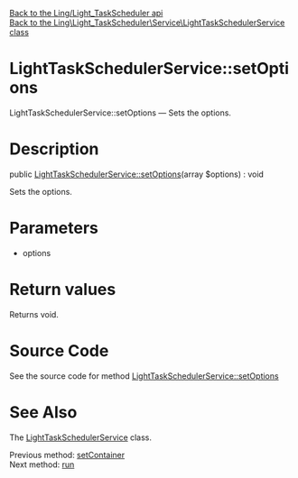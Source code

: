 [Back to the Ling/Light_TaskScheduler api](https://github.com/lingtalfi/Light_TaskScheduler/blob/master/doc/api/Ling/Light_TaskScheduler.md)<br>
[Back to the Ling\Light_TaskScheduler\Service\LightTaskSchedulerService class](https://github.com/lingtalfi/Light_TaskScheduler/blob/master/doc/api/Ling/Light_TaskScheduler/Service/LightTaskSchedulerService.md)


LightTaskSchedulerService::setOptions
================



LightTaskSchedulerService::setOptions — Sets the options.




Description
================


public [LightTaskSchedulerService::setOptions](https://github.com/lingtalfi/Light_TaskScheduler/blob/master/doc/api/Ling/Light_TaskScheduler/Service/LightTaskSchedulerService/setOptions.md)(array $options) : void




Sets the options.




Parameters
================


- options

    


Return values
================

Returns void.








Source Code
===========
See the source code for method [LightTaskSchedulerService::setOptions](https://github.com/lingtalfi/Light_TaskScheduler/blob/master/Service/LightTaskSchedulerService.php#L81-L84)


See Also
================

The [LightTaskSchedulerService](https://github.com/lingtalfi/Light_TaskScheduler/blob/master/doc/api/Ling/Light_TaskScheduler/Service/LightTaskSchedulerService.md) class.

Previous method: [setContainer](https://github.com/lingtalfi/Light_TaskScheduler/blob/master/doc/api/Ling/Light_TaskScheduler/Service/LightTaskSchedulerService/setContainer.md)<br>Next method: [run](https://github.com/lingtalfi/Light_TaskScheduler/blob/master/doc/api/Ling/Light_TaskScheduler/Service/LightTaskSchedulerService/run.md)<br>

